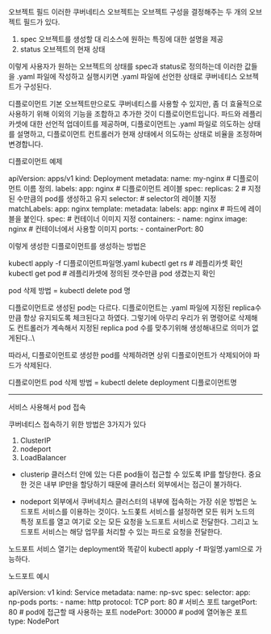 오브젝트 필드
이러한 쿠버네티스 오브젝트는 오브젝트 구성을 결정해주는 두 개의 오브젝트 필드가 있다.
1. spec
오브젝트를 생성할 대 리소스에 원하는 특징에 대한 설명을 제공
2. status
오브젝트의 현재 상태

이렇게 사용자가 원하는 오브젝트의 상태를 spec과 status로 정의하는데 이러한 값들을 .yaml 파일에 작성하고 실행시키면 .yaml 파일에 선언한 상태로 쿠버네티스 오브젝트가 구성된다.

디플로이먼트
기본 오브젝트만으로도 쿠버네티스를 사용할 수 있지만, 좀 더 효율적으로 사용하기 위해 이외의 기능을 조합하고 추가한 것이 디플로이먼트입니다.
파드와 레플리카셋에 대한 선언적 업데이트를 제공하며,
디플로이먼트는 .yaml 파일로 의도하는 상태를 설명하고, 디플로이먼트 컨트롤러가 현재 상태에서 의도하는 상태로 비율을 조정하며 변경합니다.

디플로이먼트 예제

apiVersion: apps/v1
kind: Deployment
metadata:
  name: my-nginx # 디플로이먼트 이름 정의.
  labels:
    app: nginx # 디플로이먼트 레이블
spec:
  replicas: 2 # 지정된 수만큼의 pod를 생성하고 유지 
  selector:     # selector의 레이블 지정
    matchLabels:
      app: nginx
  template:
    metadata:
      labels:
        app: nginx # 파드에 레이블을 붙인다. 
    spec:       # 컨테이너 이미지 지정
      containers:
      - name: nginx
        image: nginx # 컨테이너에서 사용할 이미지 
        ports:
        - containerPort: 80

이렇게 생성한 디플로이먼트를 생성하는 방법은

kubectl apply -f 디플로이먼트파일명.yaml
kubectl get rs # 레플리카셋 확인 
kubectl get pod  # 레플리카셋에 정의된 갯수만큼 pod 생겼는지 확인 

pod 삭제 방법 = kubectl delete pod 명

디플로이먼트로 생성된 pod는 다르다.
디플로이먼트는 .yaml 파일에 지정된 replica수만큼 항상 유지되도록 체크된다고 하였다.
그렇기에 아무리 우리가 위 명령어로 삭제해도 컨트롤러가 계속해서 지정된 replica pod 수를 맞추기위해 생성해내므로 의미가 없게된다..\

따라서, 디플로이먼트로 생성한 pod를 삭제하려면 상위 디플로이먼트가 삭제되어야 파드가 삭제된다.

디플로이먼트 pod 삭제 방법 = kubectl delete deployment 디플로이먼트명


*****************************************************

서비스 사용해서 pod 접속

쿠버네티스 접속하기 위한 방법은 3가지가 있다
1. ClusterIP
2. nodeport
3. LoadBalancer

- clusterip
클러스터 안에 있는 다른 pod들이 접근할 수 있도록 IP를 할당한다.
중요한 것은 내부 IP만을 할당하기 때문에 클러스터 외부에서는 접근이 불가하다.

- nodeport
외부에서 쿠버네치스 클러스터의 내부에 접속하는 가장 쉬운 방법은 노드포트 서비스를 이용하는 것이다.
노드퐃트 서비스를 설정하면 모든 워커 노드의 특정 포트를 열고 여기로 오는 모든 요청을 노드포트 서비스로 전달한다.
그리고 노드포트 서비스는 해당 업무를 처리할 수 있는 파드로 요청을 전달한다.

노드포트 서비스 열기는 deployment와 똑같이 kubectl apply -f 파일명.yaml으로 가능하다.

노드포트 예시

apiVersion: v1
kind: Service
metadata:
  name: np-svc
spec:
  selector:
    app: np-pods 
  ports:
    - name: http
      protocol: TCP
      port: 80 # 서비스 포트 
      targetPort: 80 # pod에 접근할 때 사용하는 포트 
      nodePort: 30000 # pod에 열어놓은 포트 
  type: NodePort